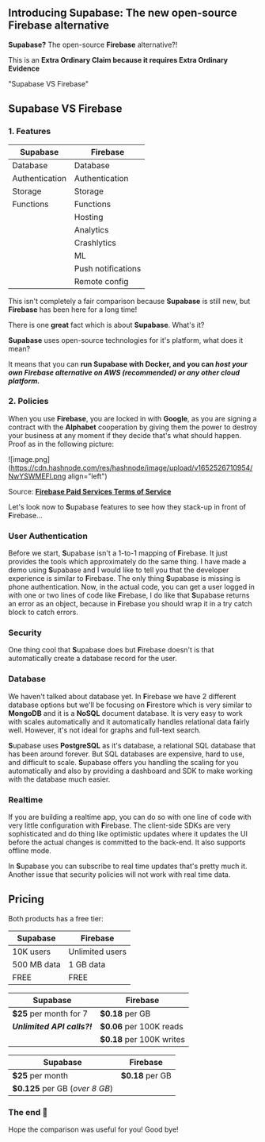 ## Introducing Supabase: The new open-source Firebase alternative

**Supabase?** The open-source **Firebase** alternative?!

This is an **Extra Ordinary Claim because it requires Extra Ordinary Evidence**

"Supabase VS Firebase"

## Supabase VS Firebase

### 1. Features

| Supabase | Firebase |
| -------- | -------- |
| Database | Database |
| Authentication | Authentication |
| Storage | Storage |
| Functions | Functions |
|      | Hosting |
| | Analytics |
| | Crashlytics |
| | ML |
| | Push notifications |
| | Remote config |

This isn't completely a fair comparison because **Supabase** is still new, but **Firebase** has been here for a long time!

There is one **great** fact which is about **Supabase**. What's it?

**Supabase** uses open-source technologies for it's platform, what does it mean?

It means that you can **run Supabase with Docker, and you can *host your own Firebase alternative on AWS (recommended) or any other cloud platform.***

### 2. Policies

When you use **Firebase**, you are locked in with **Google**, as you are signing a contract with the **Alphabet** cooperation by giving them the power to destroy your business at any moment if they decide that's what should happen. Proof as in the following picture:


![image.png](https://cdn.hashnode.com/res/hashnode/image/upload/v1652526710954/NwYSWMEFl.png align="left")

Source: [**Firebase Paid Services Terms of Service**](https://firebase.google.com/terms/billing)

Let's look now to **S**upabase features to see how they stack-up in front of **F**irebase...

### User Authentication

Before we start, **S**upabase isn't a 1-to-1 mapping of **F**irebase. It just provides the tools which approximately do the same thing. I have made a demo using **S**upabase and I would like to tell you that the developer experience is similar to **F**irebase. The only thing **S**upabase is missing is phone authentication. Now, in the actual code, you can get a user logged in with one or two lines of code like **F**irebase, I do like that **S**upabase returns an error as an object, because in **F**irebase you should wrap it in a try catch block to catch errors.

### Security

One thing cool that **S**upabase does but **F**irebase doesn't is that automatically create a database record for the user.

### Database

We haven't talked about database yet. In **F**irebase we have 2 different database options but we'll be focusing on **F**irestore which is very similar to **MongoDB** and it is a **NoSQL** document database. It is very easy to work with scales automatically and it automatically handles relational data fairly well. However, it's not ideal for graphs and full-text search.

**S**upabase uses **PostgreSQL** as it's database, a relational SQL database that has been around forever. But SQL databases are expensive, hard to use, and difficult to scale. **S**upabase offers you handling the scaling for you automatically and also by providing a dashboard and SDK to make working with the database much easier.

### Realtime

If you are building a realtime app, you can do so with one line of code with very little configuration with **F**irebase. The client-side SDKs are very sophisticated and do thing like optimistic updates where it updates the UI before the actual changes is committed to the back-end. It also supports offline mode.

In **S**upabase you can subscribe to real time updates that's pretty much it. Another issue that security policies will not work with real time data.

## Pricing

Both products has a free tier:

| **Supabase** | **Firebase** |
|---|---|
| 10K users | Unlimited users |
| 500 MB data | 1 GB data |
| FREE | FREE |

| **Supabase** | **Firebase** |
|---|---|
| **$25** per month for 7 | **$0.18** per GB |
| ***Unlimited API calls?!*** | **$0.06** per 100K reads |
| | **$0.18** per 100K writes |


| **Supabase** | **Firebase** |
|---|---|
| **$25** per month | **$0.18** per GB |
| **$0.125** per GB (*over 8 GB*) |

### The end 🎉

Hope the comparison was useful for you! Good bye!
